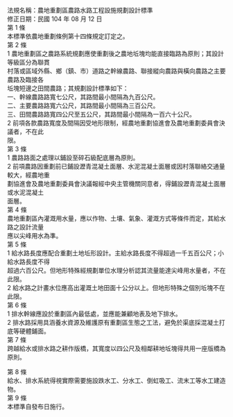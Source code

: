 法規名稱：農地重劃區農路水路工程設施規劃設計標準  
修正日期：民國 104 年 08 月 12 日  
第 1 條  
本標準依農地重劃條例第十四條規定訂定之。  
第 2 條  
1 農地重劃區之農路系統規劃應使重劃後之農地坵塊均能直接臨路為原則；其設計等級區分為聯貫  
村落或區域外縣、鄉（鎮、市）道路之幹線農路、聯接縱向農路與橫向農路之主要農路及臨接各  
坵塊短邊之田間農路；其規劃設計標準如下：  
一、幹線農路路寬七公尺，其路間最小間隔為九百公尺。  
二、主要農路路寬六公尺，其路間最小間隔為三百公尺。  
三、田間農路路寬四公尺至五公尺，其路間最小間隔為一百六十公尺。  
2 前項各款農路寬度及間隔因受地形限制，經農地重劃協進會及農地重劃委員會決議者，不在此  
限。  
第 3 條  
1 農路路面之處理以鋪設至碎石級配底層為原則。  
2 前項農路因重劃前已鋪設瀝青混凝土面層、水泥混凝土面層或因村落聯絡交通量較大，經農地重  
劃協進會及農地重劃委員會決議報經中央主管機關同意者，得鋪設瀝青混凝土面層或水泥混凝土  
面層。  
第 4 條  
農地重劃區內灌溉用水量，應以作物、土壤、氣象、灌溉方式等條件而定，其給水路之設計流量  
應以尖峰用水為準。  
第 5 條  
1 給水路長度應配合重劃土地坵形設計。主給水路長度不得超過一千五百公尺；小給水路長度不得  
超過六百公尺。但地形特殊經規劃單位水理分析認其流量能達尖峰用水量者，不在此限。  
2 給水路之計畫水位應高出灌溉土地田面十公分以上。但地形特殊之個別坵塊不在此限。  
第 6 條  
1 排水幹線應設於重劃區內最低處，並應能兼顧地表及地下排水。  
2 排水路採用具涵養水資源及維護原有重劃區生態之工法，避免於渠底採混凝土打底等硬體鋪面。  
第 7 條  
跨越給水或排水路之耕作版橋，其寬度以四公尺及相鄰耕地坵塊得共用一座版橋為原則。  


第 8 條  
給水、排水系統得視實際需要施設跌水工、分水工、倒虹吸工、流末工等水工建造物。  
第 9 條  
本標準自發布日施行。  



